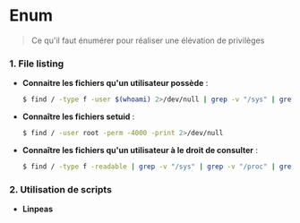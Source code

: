 # Enum

> Ce qu'il faut énumérer pour réaliser une élévation de privilèges

### 1. File listing

- **Connaitre les fichiers qu'un utilisateur possède** :

  ```bash
  $ find / -type f -user $(whoami) 2>/dev/null | grep -v "/sys" | grep -v "/proc/"
  ```

- **Connaître les fichiers setuid** :

  ```bash
  $ find / -user root -perm -4000 -print 2>/dev/null
  ```

- **Connaître les fichiers qu'un utilisateur à le droit de consulter** :

  ```bash
  $ find / -type f -readable | grep -v "/sys" | grep -v "/proc" | grep -v "/usr" | grep -v "sbin" | grep -v "/lib" | grep -v "/boot" | grep -v "/etc/" | grep -v "/run" | grep -v "/bin"
  ```

  

### 2. Utilisation de scripts

- **Linpeas**